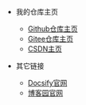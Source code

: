 <!-- _navbar.md -->

* 我的仓库主页
  * [Github仓库主页](https://github.com/LuoYZ1028)
  * [Gitee仓库主页](https://gitee.com/vergissnich)
  * [CSDN主页](https://blog.csdn.net/paticita?spm=1000.2115.3001.5343)

* 其它链接
  * [Docsify官网](https://docsify.js.org/#/)
  * [博客园官网](https://www.cnblogs.com/)